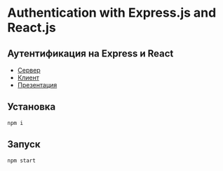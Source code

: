 # Authentication with Express.js and React.js
## Аутентификация на Express и React

* [Сервер](https://github.com/dmitryweiner/express-auth-example/tree/master/server)
* [Клиент](https://github.com/dmitryweiner/express-auth-example/tree/master/client)
* [Презентация](https://dmitryweiner.github.io/lectures/Express.html#/)

## Установка

```shell
npm i
```

## Запуск

```shell
npm start
```
